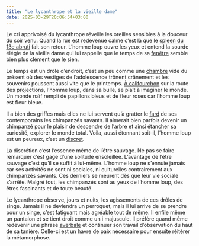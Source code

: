 ```yaml
---
title: "Le lycanthrope et la vieille dame"
date: 2025-03-29T20:06:54+03:00
---
```

<p>Le cri apprivoisé du lycanthrope réveille les oreilles sensibles à la douceur du soir venu.  Quand la rue est redevenue calme c’est là que le <a href="/poeme/spleen/">spleen du 13e abruti</a> fait son retour. L’homme loup ouvre les yeux et entend la sourde élégie de la vieille dame qui lui rappelle que le temps de sa <a href="/poeme/fenetre/">fenêtre</a> semble bien plus clément que le sien.</p>

<p class="text-indent">Le temps est un drôle d’endroit, c’est un peu comme une <a href="/poeme/chambre/">chambre</a> vide du présent où des vestiges de l’adolescence trônent crânement et les souvenirs poussent aussi vite que le printemps. <a href="/poeme/califourchon/">À califourchon</a> sur la route des projections, l’homme loup, dans sa bulle, se plaît à imaginer le monde. Un monde naïf rempli de papillons bleus et de fleur roses car l’homme loup est fleur bleue.</p>

<p class="text-indent">Il a bien des griffes mais elles ne lui servent qu’à gratter le <a href="/poeme/fard/">fard</a> de ses contemporains les chimpanzés savants. Il aimerait bien parfois devenir un chimpanzé pour le plaisir de descendre de l’arbre et ainsi étancher sa curiosité, explorer le monde total. Voila, aussi étonnant soit-il, l’homme loup est un peureux, c’est un <a href="/poeme/discret/">discret</a>.</p>

<p class="mt-5">La discrétion c’est l’essence même de l’être sauvage. Ne pas se faire remarquer c’est gage d’une solitude ensoleillée. L’avantage de l’être sauvage c’est qu’il se suffit à lui-même. L’homme loup ne s’ennuie jamais car ses activités ne sont ni sociales, ni culturelles contrairement aux chimpanzés savants. Ces derniers se meurent dès que leur vie sociale s’arrête. Malgré tout, les chimpanzés sont au yeux de l’homme loup, des êtres fascinants et de toute beauté.</p>

<p class="text-indent">Le lycanthrope observe, jours et nuits, les agissements de ces drôles de singe. Jamais il ne deviendra un perroquet, mais il lui arrive de se prendre pour un singe, c’est fatiguant mais agréable tout de même. Il enfile même un pantalon et se tient droit comme un i majuscule. Il préfère quand même redevenir une phrase <a href="/poeme/averbale/">averbale</a> et continuer son travail d’observation du haut de sa tanière. Celle-ci est un havre de paix nécessaire pour ensuite réitérer la métamorphose.</p>